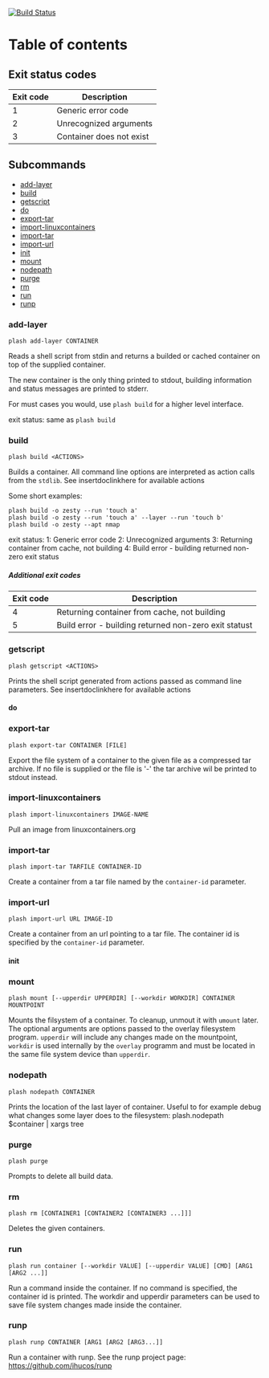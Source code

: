 [![Build Status](https://travis-ci.org/ihucos/plash.svg?branch=stable1)](https://travis-ci.org/ihucos/plash)


Table of contents
=================

## Exit status codes

| Exit code | Description |
| --- | --- |
| 1 | Generic error code |
| 2 | Unrecognized arguments |
| 3 | Container does not exist |

## Subcommands

* [add-layer](#add-layer)
* [build](#build)
* [getscript](#getscript)
* [do](#do)
* [export-tar](#export-tar)
* [import-linuxcontainers](#import-linuxcontainers)
* [import-tar](#import-tar)
* [import-url](#import-url)
* [init](#init)
* [mount](#mount)
* [nodepath](#nodepath)
* [purge](#purge)
* [rm](#rm)
* [run](#run)
* [runp](#runp)


### add-layer
```
plash add-layer CONTAINER
```
Reads a shell script from stdin and returns a builded or cached container on top of the supplied container.

The new container is the only thing printed to stdout, building information and status messages are printed to stderr.

For must cases you would, use `plash build` for a higher level interface.

exit status:
same as `plash build`


### build
```
plash build <ACTIONS>
```
Builds a container. All command line options are interpreted as action calls from the `stdlib`. See insertdoclinkhere for available actions

Some short examples:
```
plash build -o zesty --run 'touch a'
plash build -o zesty --run 'touch a' --layer --run 'touch b'
plash build -o zesty --apt nmap
```

exit status:
1: Generic error code
2: Unrecognized arguments
3: Returning container from cache, not building
4: Build error - building returned non-zero exit status

##### Additional exit codes
| Exit code | Description |
| --- | --- |
| 4 | Returning container from cache, not building |
| 5 | Build error - building returned non-zero exit statust |


### getscript
```
plash getscript <ACTIONS>
```
Prints the shell script generated from actions passed as command line parameters.
See insertdoclinkhere for available actions

#### do


### export-tar
```
plash export-tar CONTAINER [FILE]
```
Export the file system of a container to the given file as a compressed tar archive. If no file is supplied or the file is '-' the tar archive wil be printed to stdout instead.

### import-linuxcontainers
```
plash import-linuxcontainers IMAGE-NAME
```
Pull an image from linuxcontainers.org

### import-tar
```
plash import-tar TARFILE CONTAINER-ID
```
Create a container from a tar file named by the `container-id` parameter.

### import-url
```
plash import-url URL IMAGE-ID
```
Create a container from an url pointing to a tar file. The container id is specified by the `container-id` parameter.


#### init

### mount
```
plash mount [--upperdir UPPERDIR] [--workdir WORKDIR] CONTAINER MOUNTPOINT
```
Mounts the filsystem of a container. To cleanup, unmout it with `umount` later.
The optional arguments are options passed to the overlay filesystem program. `upperdir` will include any changes made on the mountpoint, `workdir` is used internally by the `overlay` programm and must be located in the same file system device than `upperdir`.


### nodepath
```
plash nodepath CONTAINER
```
Prints the location of the last layer of container. Useful to for example debug what changes some layer does to the filesystem:
plash.nodepath $container | xargs tree

### purge
```
plash purge
```
Prompts to delete all build data.

### rm
```
plash rm [CONTAINER1 [CONTAINER2 [CONTAINER3 ...]]]
```
Deletes the given containers.

### run
```
plash run container [--workdir VALUE] [--upperdir VALUE] [CMD] [ARG1 [ARG2 ...]]
```
Run a command inside the container. If no command is specified, the container id is printed. 
The workdir and upperdir parameters can be used to save file system changes made inside the container.

### runp
```
plash runp CONTAINER [ARG1 [ARG2 [ARG3...]]
```
Run a container with runp.
See the runp project page: https://github.com/ihucos/runp
